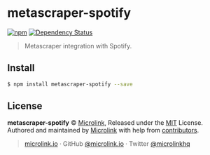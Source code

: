 # metascraper-spotify

[![npm](https://img.shields.io/npm/v/metascraper-spotify.svg?style=flat-square)](https://www.npmjs.com/package/metascraper-spotify)
[![Dependency Status](https://david-dm.org/microlinkhq/metascraper.svg?path=packages/metascraper-spotify&style=flat-square)](https://david-dm.org/microlinkhq/metascraper?path=packages/metascraper-spotify)

> Metascraper integration with Spotify.

## Install

```bash
$ npm install metascraper-spotify --save
```

## License

**metascraper-spotify** © [Microlink](https://microlink.io), Released under the [MIT](https://github.com/microlinkhq/metascraper/blob/master/LICENSE.md) License.<br>
Authored and maintained by [Microlink](https://microlink.io) with help from [contributors](https://github.com/microlinkhq/metascraper/contributors).

> [microlink.io](https://microlink.io) · GitHub [@microlink.io](https://github.com/microlinkhq) · Twitter [@microlinkhq](https://twitter.com/microlinkhq)
